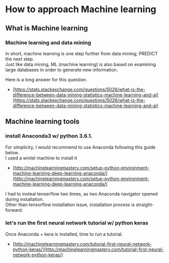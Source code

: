 # How to approach Machine learning


## What is Machine learning

###  Machine learning and data mining

In short, machine learning is one step further from data mining; PREDICT the next step. <br>
Just like data mining, ML (machine learning) is also based on examining large databases in order to generate new information.


Here is a long answer for this question. <br>
* [https://stats.stackexchange.com/questions/5026/what-is-the-difference-between-data-mining-statistics-machine-learning-and-ai](https://stats.stackexchange.com/questions/5026/what-is-the-difference-between-data-mining-statistics-machine-learning-and-ai)


## Machine learning tools

### install Anaconda3 w/ python 3.6.1.
For simplicity, I would recommend to use Anaconda following this guide below. <br>
I used a wintel machine to install it <br>
* [http://machinelearningmastery.com/setup-python-environment-machine-learning-deep-learning-anaconda/](http://machinelearningmastery.com/setup-python-environment-machine-learning-deep-learning-anaconda/)

I had to insteal tenserflow two times, as two Anaconda navigator opened during installation.<br>
Other than tensorflow installation issue, installation process is straight-forward. <br>


### let's run the first neural network tutorial w/ python keras 
Once Anaconda + kera is installed, time to run a tutorial.<br>
* [http://machinelearningmastery.com/tutorial-first-neural-network-python-keras/](http://machinelearningmastery.com/tutorial-first-neural-network-python-keras/)




